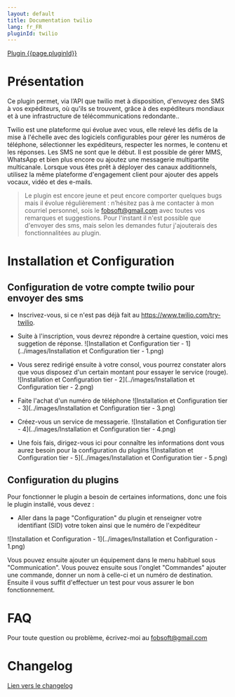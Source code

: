 ```yaml
---
layout: default
title: Documentation twilio
lang: fr_FR
pluginId: twilio
---
```


<div id="title">
<a href="../../../{{site.baseurl}}/{{page.pluginId}}/{{page.lang}}">Plugin {{page.pluginId}}</a>
</div>

# Présentation
Ce plugin permet, via l’API que twilio met à disposition, d'envoyez des SMS à vos expéditeurs, où qu'ils se trouvent, grâce à des expéditeurs mondiaux et à une infrastructure de télécommunications redondante..
 
Twilio est une plateforme qui évolue avec vous, elle relevé les défis de la mise à l'échelle avec des logiciels configurables pour gérer les numéros de téléphone, sélectionner les expéditeurs, respecter les normes, le contenu et les réponses.
Les SMS ne sont que le début. Il est possible de gérer MMS, WhatsApp et bien plus encore ou ajoutez une messagerie multipartite multicanale. 
Lorsque vous êtes prêt à déployer des canaux additionnels, utilisez la même plateforme d'engagement client pour ajouter des appels vocaux, vidéo et des e-mails.

> Le plugin est encore jeune et peut encore comporter quelques bugs mais il évolue régulièrement : n’hésitez pas à me contacter à mon courriel personnel, sois le fobsoft@gmail.com avec toutes vos remarques et suggestions. Pour l'instant il n'est possible que d'envoyer des sms, mais selon les demandes futur j'ajouterais des fonctionnalitées au plugin.

# Installation et Configuration

## Configuration de votre compte twilio pour envoyer des sms
- Inscrivez-vous, si ce n'est pas déjà fait au https://www.twilio.com/try-twilio.
- Suite à l'inscription, vous devrez répondre à certaine question, voici mes suggetion de réponse.
![Installation et Configuration tier - 1](../images/Installation et Configuration tier - 1.png)

- Vous serez redirigé ensuite à votre consol, vous pourrez constater alors que vous disposez d'un certain montant pour essayer le service (rouge).
![Installation et Configuration tier - 2](../images/Installation et Configuration tier - 2.png)

- Faite l'achat d'un numéro de téléphone
![Installation et Configuration tier - 3](../images/Installation et Configuration tier - 3.png)

- Créez-vous un service de messagerie.
![Installation et Configuration tier - 4](../images/Installation et Configuration tier - 4.png)

- Une fois fais, dirigez-vous ici pour connaître les informations dont vous aurez besoin pour la configuration du plugins
![Installation et Configuration tier - 5](../images/Installation et Configuration tier - 5.png)

## Configuration du plugins 
Pour fonctionner le plugin a besoin de certaines informations, donc une fois le plugin installé, vous devez :
- Aller dans la page "Configuration" du plugin et renseigner votre identifiant (SID) votre token ainsi que le numéro de l'expéditeur

![Installation et Configuration - 1](../images/Installation et Configuration - 1.png)

Vous pouvez ensuite ajouter un équipement dans le menu habituel sous "Communication".
Vous pouvez ensuite sous l'onglet "Commandes" ajouter une commande, donner un nom à celle-ci et un numéro de destination.
Ensuite il vous suffit d'effectuer un test pour vous assurer le bon fonctionnement.

# FAQ
Pour toute question ou problème, écrivez-moi au fobsoft@gmail.com 

# Changelog
[Lien vers le changelog](./changelog.md)

